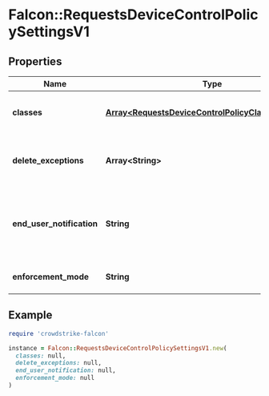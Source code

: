 # Falcon::RequestsDeviceControlPolicySettingsV1

## Properties

| Name | Type | Description | Notes |
| ---- | ---- | ----------- | ----- |
| **classes** | [**Array&lt;RequestsDeviceControlPolicyClassSettingsV1&gt;**](RequestsDeviceControlPolicyClassSettingsV1.md) | Settings that apply to a USB Class |  |
| **delete_exceptions** | **Array&lt;String&gt;** | An array of exception IDs to delete from the policy |  |
| **end_user_notification** | **String** | Does the end user receives a notification when the policy is violated |  |
| **enforcement_mode** | **String** | How is this policy enforced |  |

## Example

```ruby
require 'crowdstrike-falcon'

instance = Falcon::RequestsDeviceControlPolicySettingsV1.new(
  classes: null,
  delete_exceptions: null,
  end_user_notification: null,
  enforcement_mode: null
)
```

